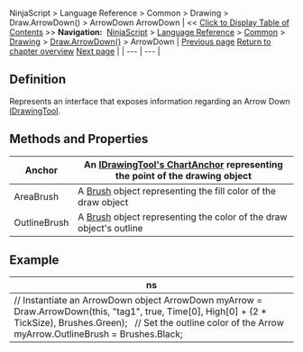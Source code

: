 ﻿
NinjaScript > Language Reference > Common > Drawing > Draw.ArrowDown() > ArrowDown
ArrowDown
| << [Click to Display Table of Contents](arrowdown.md) >> **Navigation:**     [NinjaScript](ninjascript.md) > [Language Reference](language_reference_wip.md) > [Common](common.md) > [Drawing](drawing.md) > [Draw.ArrowDown()](draw_arrowdown.md) > ArrowDown | [Previous page](draw_arrowdown.md) [Return to chapter overview](draw_arrowdown.md) [Next page](draw_arrowline.md) |
| --- | --- |
## Definition
Represents an interface that exposes information regarding an Arrow Down [IDrawingTool](idrawingtool.md).
 
## Methods and Properties
| Anchor | An [IDrawingTool's ChartAnchor](idrawingtool.htm#chartanchor) representing the point of the drawing object |
| --- | --- |
| AreaBrush | A [Brush](http://msdn.microsoft.com/en-us/library/system.windows.media.brush(v=vs.110).aspx) object representing the fill color of the draw object |
| OutlineBrush | A [Brush](http://msdn.microsoft.com/en-us/library/system.windows.media.brush(v=vs.110).aspx) object representing the color of the draw object's outline |
## 
## 
## Example
| ns |
| --- |
| // Instantiate an ArrowDown object ArrowDown myArrow = Draw.ArrowDown(this, "tag1", true, Time[0], High[0] + (2 * TickSize), Brushes.Green);   // Set the outline color of the Arrow myArrow.OutlineBrush = Brushes.Black; |

